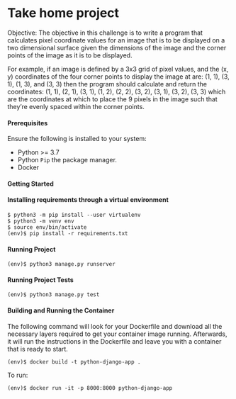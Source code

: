 # Take home project
Objective: The objective in this challenge is to write a program that calculates pixel coordinate values for an image that is to be displayed on a two dimensional surface given the dimensions of the image and the corner points of the image as it is to be displayed.

For example, if an image is defined by a 3x3 grid of pixel values, and the (x, y) coordinates of the four corner points to display the image at are: (1, 1), (3, 1), (1, 3), and (3, 3) then the program should calculate and return the coordinates: (1, 1), (2, 1), (3, 1), (1, 2), (2, 2), (3, 2), (3, 1), (3, 2), (3, 3) which are the coordinates at which to place the 9 pixels in the image such that they’re evenly spaced within the corner points.

#### Prerequisites
Ensure the following is installed to your system:

- Python >= 3.7
- Python `Pip` the package manager.
- Docker

#### Getting Started

#### Installing requirements through a virtual environment

```
$ python3 -m pip install --user virtualenv
$ python3 -m venv env
$ source env/bin/activate
(env)$ pip install -r requirements.txt
```
#### Running Project

```
(env)$ python3 manage.py runserver
```

#### Running Project Tests

```
(env)$ python3 manage.py test
```

#### Building and Running the Container
The following command will look for your Dockerfile and download 
all the necessary layers required to get your container image running. 
Afterwards, it will run the instructions in the Dockerfile and leave 
you with a container that is ready to start.

```
(env)$ docker build -t python-django-app .
```

To run:
```
(env)$ docker run -it -p 8000:8000 python-django-app
```
